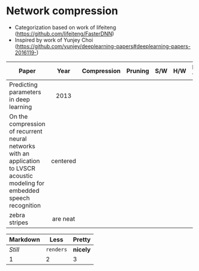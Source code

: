 # Network compression

- Categorization based on work of lifeiteng (https://github.com/lifeiteng/FasterDNN)
- Inspired by work of Yunjey Choi (https://github.com/yunjey/deeplearning-papers#deeplearning-papers-2016119-)




| Paper         | Year  | Compression | Pruning | S/W | H/W | DNN type |
| ------------- |:-----:| -----------:| -------:| ---:| ---:| --------:|
| Predicting parameters in deep learning | 2013 |             |         |     |     |          | 
| On the compression of recurrent neural networks with an application to LVSCR acoustic modeling for embedded speech recognition | centered      |             |         |     |     |          |
| zebra stripes | are neat      |             |         |     |     |          |


Markdown | Less | Pretty
--- | --- | ---
*Still* | `renders` | **nicely**
1 | 2 | 3
